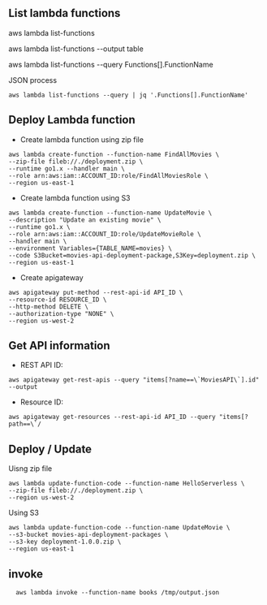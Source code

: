 ## List lambda functions
aws lambda list-functions


aws lambda list-functions  --output table


aws lambda list-functions --query Functions[].FunctionName


JSON process
```
aws lambda list-functions --query | jq '.Functions[].FunctionName'
```

## Deploy Lambda function
- Create lambda function using zip file
```
aws lambda create-function --function-name FindAllMovies \
--zip-file fileb://./deployment.zip \
--runtime go1.x --handler main \
--role arn:aws:iam::ACCOUNT_ID:role/FindAllMoviesRole \
--region us-east-1
```

- Create lambda function using S3
```
aws lambda create-function --function-name UpdateMovie \
--description "Update an existing movie" \
--runtime go1.x \
--role arn:aws:iam::ACCOUNT_ID:role/UpdateMovieRole \
--handler main \
--environment Variables={TABLE_NAME=movies} \
--code S3Bucket=movies-api-deployment-package,S3Key=deployment.zip \
--region us-east-1
```

- Create apigateway
```
aws apigateway put-method --rest-api-id API_ID \
--resource-id RESOURCE_ID \
--http-method DELETE \
--authorization-type "NONE" \
--region us-west-2
```


## Get API information
- REST API ID:
```
aws apigateway get-rest-apis --query "items[?name==\`MoviesAPI\`].id" --output
```
- Resource ID:
```
aws apigateway get-resources --rest-api-id API_ID --query "items[?path==\`/
```

## Deploy / Update
Uisng zip file
```
aws lambda update-function-code --function-name HelloServerless \
--zip-file fileb://./deployment.zip \
--region us-west-2
```

Using S3
```
aws lambda update-function-code --function-name UpdateMovie \
--s3-bucket movies-api-deployment-packages \
--s3-key deployment-1.0.0.zip \
--region us-east-1
```



## invoke
```
  aws lambda invoke --function-name books /tmp/output.json
```
